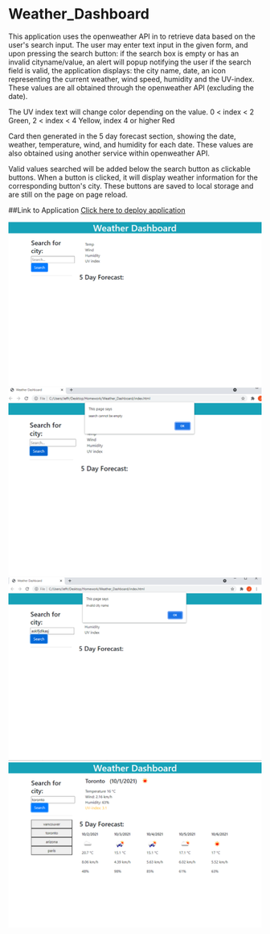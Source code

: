 # Weather_Dashboard
This application uses the openweather API in to retrieve data based on the user's search input.
The user may enter text input in the given form, and upon pressing the search button:
    if the search box is empty or has an invalid cityname/value, an alert will popup notifying the user
if the search field is valid, the application displays:
the city name, date, an icon representing the current weather, wind speed, humidity and the UV-index.
These values are all obtained through the openweather API (excluding the date).

The UV index text will change color depending on the value. 0 < index < 2 Green, 2 < index < 4 Yellow, index 4 or higher Red 

Card then generated in the 5 day forecast section, showing the date, weather, temperature, wind, and humidity for each date.
These values are also obtained using another service within openweather API.

Valid values searched will be added below the search button as clickable buttons. When a button is clicked, it will display weather information for the corresponding button's city. These buttons are saved to local storage and are still on the page on page reload.

##Link to Application
[Click here to deploy application](https://jeffiftyone.github.io/Weather_Dashboard)

![Screenshot startup](./assets/images/Startup.PNG)
![Screenshot EmptyString](./assets/images/Empty.PNG)
![Screenshot invalid](./assets/images/invalid.PNG)
![Screenshot working](./assets/images/Working.PNG)
